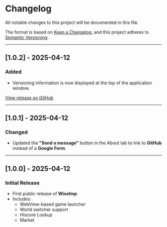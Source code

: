 # Changelog

All notable changes to this project will be documented in this file.

The format is based on [Keep a Changelog](https://keepachangelog.com/en/1.0.0/),
and this project adheres to [Semantic Versioning](https://semver.org/spec/v2.0.0.html).

---

## [1.0.2] - 2025-04-12
### Added
- Versioning information is now displayed at the top of the application window.

[View release on GitHub](https://github.com/CarnivoreInsaneRoss/WiseImp/releases/tag/v1.0.2)

---

## [1.0.1] - 2025-04-12
### Changed
- Updated the **"Send a message"** button in the About tab to link to **GitHub** instead of a **Google Form**.

---

## [1.0.0] - 2025-04-12
### Initial Release
- First public release of **WiseImp**.
- Includes:
  - WebView-based game launcher
  - World switcher support
  - Hiscore Lookup
  - Market
